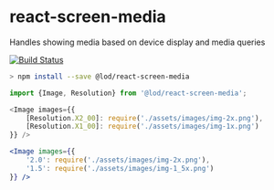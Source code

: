 # react-screen-media
Handles showing media based on device display and media queries

[![Build Status](https://travis-ci.org/LeadsOnDemand/react-screen-media.svg?branch=master)](https://travis-ci.org/LeadsOnDemand/react-screen-media)

```bash
> npm install --save @lod/react-screen-media
```

```typescript jsx
import {Image, Resolution} from '@lod/react-screen-media';

<Image images={{
    [Resolution.X2_00]: require('./assets/images/img-2x.png'),
    [Resolution.X1_00]: require('./assets/images/img-1x.png')
}} />
```

```jsx harmony
<Image images={{
    '2.0': require('./assets/images/img-2x.png'),
    '1.5': require('./assets/images/img-1_5x.png')
}} />
```